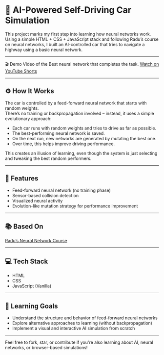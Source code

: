 # 🧠 AI-Powered Self-Driving Car Simulation

This project marks my first step into learning how neural networks work.  
Using a simple HTML + CSS + JavaScript stack and following Radu’s course on neural networks, I built an AI-controlled car that tries to navigate a highway using a basic neural network.

---

🎬 Demo Video of the Best neural network that completes the task. 
[Watch on YouTube Shorts](https://www.youtube.com/shorts/6R82q1w5nQE)

---

## ⚙️ How It Works

The car is controlled by a feed-forward neural network that starts with random weights.  
There’s no training or backpropagation involved – instead, it uses a simple evolutionary approach:

- Each car runs with random weights and tries to drive as far as possible.
- The best-performing neural network is saved.
- On the next run, new networks are generated by mutating the best one.
- Over time, this helps improve driving performance.

This creates an illusion of learning, even though the system is just selecting and tweaking the best random performers.

---

## 🚗 Features
- Feed-forward neural network (no training phase)
- Sensor-based collision detection
- Visualized neural activity
- Evolution-like mutation strategy for performance improvement

---

## 📚 Based On
[Radu’s Neural Network Course](https://www.youtube.com/watch?v=Rs_rAxEsAvI&t=9031s)

---

## 💻 Tech Stack
- HTML
- CSS
- JavaScript (Vanilla)

---

## 🧠 Learning Goals
- Understand the structure and behavior of feed-forward neural networks
- Explore alternative approaches to learning (without backpropagation)
- Implement a visual and interactive AI simulation from scratch

---

Feel free to fork, star, or contribute if you're also learning about AI, neural networks, or browser-based simulations!
